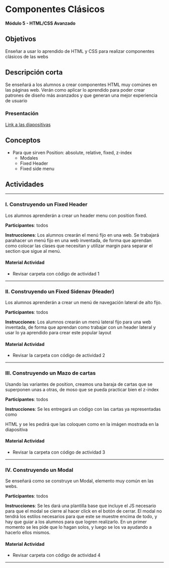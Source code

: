 
# Componentes Clásicos

**Módulo 5 - HTML/CSS Avanzado**

## Objetivos

Enseñar a usar lo aprendido de HTML y CSS para realizar componentes clásicos de las webs

## Descripción corta

Se enseñará a los alumnos a crear componentes HTML muy comúnes en las páginas web. Verán como aplicar lo aprendido para poder crear patrones de diseño más avanzados y que generan una mejor experiencia de usuario

### Presentación

[Link a las diapositivas](https://drive.google.com/open?id=1qfRjjANIz-zq-Ax78lefw657ikoXLWl_SwX1ePKIRkE)

## Conceptos

- Para que sirven Position: absolute, relative, fixed, z-index
  - Modales
  - Fixed Header
  - Fixed side menu

## Actividades

---

### I. Construyendo un Fixed Header

Los alumnos aprenderán a crear un header menu con position fixed.

**Participantes**: todos

**Instrucciones**: Los alumnos crearán el menú fijo en una web. Se trabajará parahacer un menú fijo en una web inventada, 
de forma que aprendan como colocar las clases que necesitan y utilizar margin para separar el section que sigue al menú.

#### Material Actividad

- Revisar carpeta con código de actividad 1

---


### II. Construyendo un Fixed Sidenav (Header)

Los alumnos aprenderán a crear un menú de navegación lateral de alto fijo.

**Participantes**: todos

**Instrucciones**: Los alumnos crearán un menú lateral fijo para una web inventada, de forma que aprendan como trabajar con un header lateral y usar lo ya aprendido para crear este popular layout 

#### Material Actividad

- Revisar la carpeta con código de actividad 2

---


### III. Construyendo un Mazo de cartas

Usando las variantes de position, creamos una baraja de cartas que se superponen unas a otras, de moso que se pueda practicar bien
el z-index

**Participantes**: todos

**Instrucciones**: Se les entregará un código con las cartas ya representadas como <article> HTML y se les pedirá que las coloquen como en la imágen mostrada en la diapositiva

#### Material Actividad

- Revisar la carpeta con código de actividad 3

---


### IV. Construyendo un Modal

Se enseñará como se construye un Modal, elemento muy común en las webs. 

**Participantes**: todos

**Instrucciones**: Se les dará una plantilla base que incluye el JS necesario para que el modal se cierre al hacer click en el botón de cerrar. El modal no tendrá los estilos necesarios para que este se muestre encima de todo, y hay que guiar a los alumnos para que logren realizarlo. En un primer momento se les pide que lo hagan solos, y luego se los va ayudando a hacerlo ellos mismos.

#### Material Actividad

- Revisar carpeta con código de actividad 4

---



